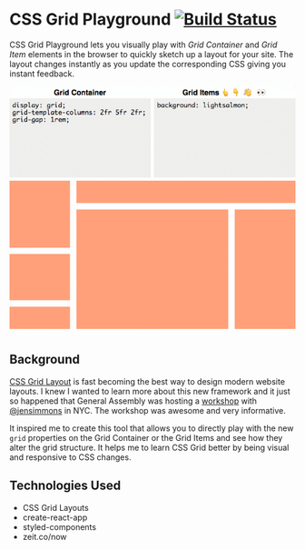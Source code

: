 # CSS Grid Playground [![Build Status](https://travis-ci.org/purplecones/css-grid-playground.svg?branch=master)](https://travis-ci.org/purplecones/css-grid-playground)

CSS Grid Playground lets you visually play with _Grid Container_ and _Grid Item_ elements in the browser to quickly sketch up a layout for your site. The layout changes instantly as you update the corresponding CSS giving you instant feedback.

![Demo](demo.gif)

## Background
[CSS Grid Layout](https://www.w3.org/TR/css3-grid-layout/) is fast becoming the best way to design modern website layouts. I knew I wanted to learn more about this new framework and it just so happened that General Assembly was hosting a [workshop](https://generalassemb.ly/education/how-css-grid-is-reinventing-webpage-design) with [@jensimmons](https://twitter.com/jensimmons) in NYC. The workshop was awesome and very informative.

It inspired me to create this tool that allows you to directly play with the new `grid` properties on the Grid Container or the Grid Items and see how they alter the grid structure. It helps me to learn CSS Grid better by being visual and responsive to CSS changes.

## Technologies Used
- CSS Grid Layouts
- create-react-app
- styled-components
- zeit.co/now
